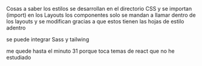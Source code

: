 Cosas a saber 
los estilos se desarrollan en el directorio CSS y se importan (import) en los Layouts 
los componentes solo se mandan a llamar dentro de los layouts y se modifican gracias a que estos tienen las hojas de estilo adentro



se puede integrar Sass y tailwing


me quede hasta el minuto 31 porque toca temas de react que no he estudiado 